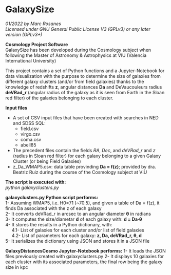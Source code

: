 # GalaxySize

*01/2022 by Marc Rosanes*  
*Licensed under GNU General Public License V3 (GPLv3) or any later version (GPLv3+)*

**Cosmology Project Software**  
GalaxySize has been developed during the Cosmology subject when following the 
Master of Astronomy & Astrophysics at VIU (Valencia International University)  

This project contains a set of Python functions and a Jupyter-Notebook 
for data visualization with the purpose to determine the size of galaxies from different 
galaxy clusters (and/or from field galaxies) thanks to the knowledge of redshifts **z**, 
angular distances **Da** and DeVaucouleurs radius **deVRad_r** (angular radius of the galaxy as 
it is seen from Earth in the Sloan red filter) of the galaxies belonging to each cluster.

**Input files**
- A set of CSV input files that have been created with searches in NED and SDSS SQL:
    - field.csv
    - virgo.csv
    - coma.csv
    - abell85
- The precedent files contain the fields *RA*, *Dec*, and *deVRad_r* and *z* (radius in Sloan red filter) for each galaxy belonging to a given Galaxy Cluster (or being Field Galaxies)  
- z_Da_WMAP5.csv: data table provinding **Da = f(z)**; provided by dra. Beatriz Ruiz during the course of the Cosmology subject at VIU

**The script is executed with:**  
*python galaxyclusters.py*  

**galaxyclusters.py Python script performs:**  
1- Assuming WMAP5, i.e. H0=71 (~70.5), and given a table of Da = f(z), it finds Da associated with the z of each galaxy  
2- It converts deVRad_r in arcsec to an angular diameter **θ** in radians  
3- It computes the size/diametar **d** of each galaxy with: **d = Da·θ**  
4- It stores the results in a Python dictionary, with:  
&nbsp;&nbsp;&nbsp;&nbsp; 4.1- List of galaxies for each cluster and/or list of field galaxies  
&nbsp;&nbsp;&nbsp;&nbsp; 4.2- List of parameters for each galaxy: **z, Da, deVRad_r, θ, d**  
5- It serializes the dictionary using JSON and stores it in a JSON file  

**GalaxyDistancesCosmo Jupyter-Notebook performs:** 
1- It loads the JSON files previously created with galaxyclusters.py
2- It displays 10 galaxies for each cluster with its associated parameters, the final row being the galaxy size in kpc


